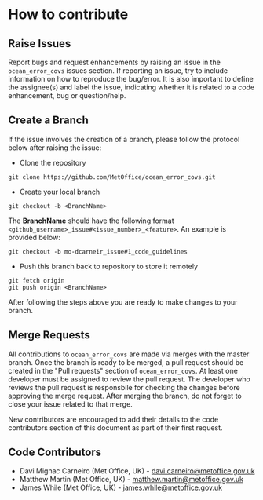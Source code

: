 # How to contribute

## Raise Issues

Report bugs and request enhancements by raising an issue in the ```ocean_error_covs``` issues section. If reporting an issue, try to include information on how to reproduce the bug/error. It is also important to define the assignee(s) and label the issue, indicating whether it is related to a code enhancement, bug or question/help. 

## Create a Branch 

If the issue involves the creation of a branch, please follow the protocol below after raising the issue: 

* Clone the repository 

```
git clone https://github.com/MetOffice/ocean_error_covs.git
```

* Create your local branch 

```
git checkout -b <BranchName>
```

The **BranchName** should have the following format ```<github_username>_issue#<issue_number>_<feature>```. An example is provided below: 

```
git checkout -b mo-dcarneir_issue#1_code_guidelines
```

* Push this branch back to repository to store it remotely

```
git fetch origin
git push origin <BranchName>
```

After following the steps above you are ready to make changes to your branch.

## Merge Requests

All contributions to ```ocean_error_covs``` are made via merges with the master branch. Once the branch is ready to be merged, a pull request should be created in the "Pull requests" section of ```ocean_error_covs```. At least one developer must be assigned to review the pull request. The developer who reviews the pull request is responsbile for checking the changes before approving the merge request. After merging the branch, do not forget to close your issue related to that merge.  

New contributors are encouraged to add their details to the code contributors section of this document as part of their first request. 

## Code Contributors 

* Davi Mignac Carneiro (Met Office, UK) - davi.carneiro@metoffice.gov.uk
* Matthew Martin (Met Office, UK) - matthew.martin@metoffice.gov.uk 
* James While (Met Office, UK) - james.while@metoffice.gov.uk
